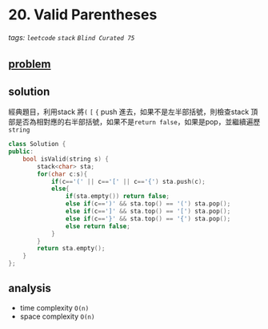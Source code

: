 # 20. Valid Parentheses


###### tags: `leetcode` `stack` `Blind Curated 75`

## [problem](https://leetcode.com/problems/valid-parentheses/)


## solution 

經典題目，利用stack 將`(` `[` `{` push 進去，如果不是左半部括號，則檢查stack 頂部是否為相對應的右半部括號，如果不是`return false`，如果是pop，並繼續遍歷`string`


```c++
class Solution {
public:
    bool isValid(string s) {
        stack<char> sta;
        for(char c:s){
            if(c=='(' || c=='[' || c=='{') sta.push(c);
            else{
                if(sta.empty()) return false;
                else if(c==')' && sta.top() == '(') sta.pop();
                else if(c==']' && sta.top() == '[') sta.pop();
                else if(c=='}' && sta.top() == '{') sta.pop();
                else return false;
            }
        }
        return sta.empty();
    }
};
```

## analysis
- time complexity `O(n)`
- space complexity `O(n)`

